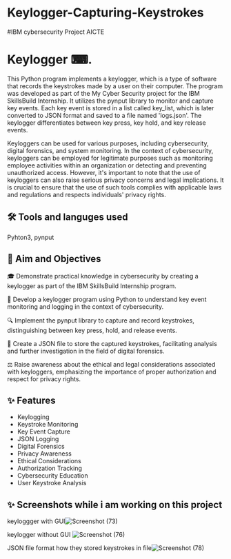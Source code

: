 # Keylogger-Capturing-Keystrokes 
#IBM cybersecurity Project AICTE
# Keylogger ⌨.

This Python program implements a keylogger, which is a type of software that records the keystrokes made by a user on their computer. The program was developed as part of the My Cyber Security project for the IBM SkillsBuild Internship. It utilizes the pynput library to monitor and capture key events. Each key event is stored in a list called key_list, which is later converted to JSON format and saved to a file named 'logs.json'. The keylogger differentiates between key press, key hold, and key release events.

Keyloggers can be used for various purposes, including cybersecurity, digital forensics, and system monitoring. In the context of cybersecurity, keyloggers can be employed for legitimate purposes such as monitoring employee activities within an organization or detecting and preventing unauthorized access. However, it's important to note that the use of keyloggers can also raise serious privacy concerns and legal implications. It is crucial to ensure that the use of such tools complies with applicable laws and regulations and respects individuals' privacy rights. 

## 🛠 Tools and languges used
Pyhton3, pynput

## 🎯 Aim and Objectives

🎓 Demonstrate practical knowledge in cybersecurity by creating a keylogger as part of the IBM SkillsBuild Internship program.

🚀 Develop a keylogger program using Python to understand key event monitoring and logging in the context of cybersecurity.

🔍 Implement the pynput library to capture and record keystrokes, distinguishing between key press, hold, and release events.

💾 Create a JSON file to store the captured keystrokes, facilitating analysis and further investigation in the field of digital forensics.

⚖️ Raise awareness about the ethical and legal considerations associated with keyloggers, emphasizing the importance of proper authorization and respect for privacy rights.




## ✨ Features
- Keylogging
- Keystroke Monitoring
- Key Event Capture
- JSON Logging
- Digital Forensics
- Privacy Awareness
- Ethical Considerations
- Authorization Tracking
- Cybersecurity Education
- User Keystroke Analysis


## ✨ Screenshots while i am working on this project

keyloggger with GUI![Screenshot (73)](https://github.com/Sai-Durgapu/Keylogger-Capturing-Keystrokes/assets/118338970/7a5adc24-6bea-49c6-ab81-e562bb28a2ab)

keylogger without GUI
![Screenshot (76)](https://github.com/Sai-Durgapu/Keylogger-Capturing-Keystrokes/assets/118338970/7f320e4a-2850-4899-8981-90e6b8c2e856)

JSON file format how they stored keystrokes in file![Screenshot (78)](https://github.com/Sai-Durgapu/Keylogger-Capturing-Keystrokes/assets/118338970/7df6ccde-1fc1-4637-a6aa-23a500b80602)


